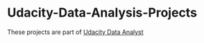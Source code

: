 # Udacity-Data-Analysis-Projects
These projects are part of [Udacity Data Analyst](https://www.udacity.com/course/data-analyst-nanodegree--nd002)
